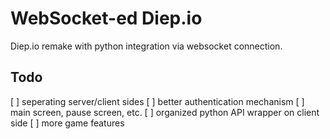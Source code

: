 # WebSocket-ed Diep.io

Diep.io remake with python integration via websocket connection.

## Todo

[ ] seperating server/client sides
[ ] better authentication mechanism
[ ] main screen, pause screen, etc.
[ ] organized python API wrapper on client side
[ ] more game features
